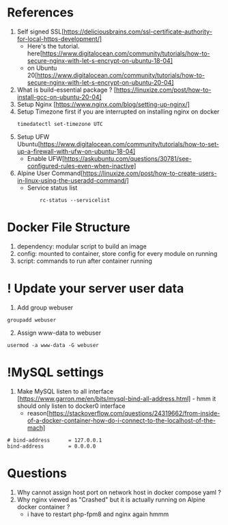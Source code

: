 # References
1. Self signed SSL[https://deliciousbrains.com/ssl-certificate-authority-for-local-https-development/]
    - Here's the tutorial. here[https://www.digitalocean.com/community/tutorials/how-to-secure-nginx-with-let-s-encrypt-on-ubuntu-18-04]
    - on Ubuntu 20[https://www.digitalocean.com/community/tutorials/how-to-secure-nginx-with-let-s-encrypt-on-ubuntu-20-04]
2. What is build-essential package ? [https://linuxize.com/post/how-to-install-gcc-on-ubuntu-20-04]
3. Setup Nginx [https://www.nginx.com/blog/setting-up-nginx/]
4. Setup Timezone first if you are interrupted on installing nginx on docker
    ```
    timedatectl set-timezone UTC
    ```
5. Setup UFW Ubuntu[https://www.digitalocean.com/community/tutorials/how-to-set-up-a-firewall-with-ufw-on-ubuntu-18-04]
    - Enable UFW[https://askubuntu.com/questions/30781/see-configured-rules-even-when-inactive]
6. Alpine User Command[https://linuxize.com/post/how-to-create-users-in-linux-using-the-useradd-command/]
    - Service status list
        ```
            rc-status --servicelist
        ```


# Docker File Structure
1. dependency: modular script to build an image
2. config: mounted to container, store config for every module on running
3. script: commands to run after container running


# ! Update your server user data
1. Add group webuser
```
groupadd webuser
```
2. Assign www-data to webuser
```
usermod -a www-data -G webuser
```

# !MySQL settings
1. Make MySQL listen to all interface [https://www.garron.me/en/bits/mysql-bind-all-address.html]  - hmm it should only listen to docker0 interface 
    - reason[https://stackoverflow.com/questions/24319662/from-inside-of-a-docker-container-how-do-i-connect-to-the-localhost-of-the-mach]
```
# bind-address		= 127.0.0.1
bind-address		= 0.0.0.0
```

# Questions
1. Why cannot assign host port on network host in docker compose yaml ?
2. Why nginx viewed as "Crashed" but it is actually running on Alpine docker container ?
    - i have to restart php-fpm8 and nginx again hmmm